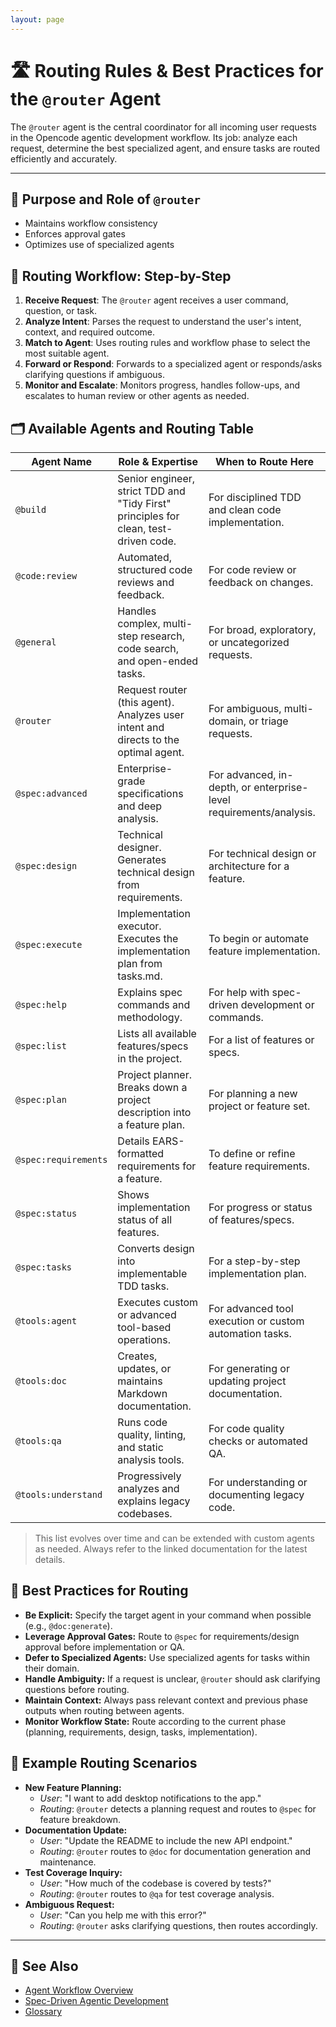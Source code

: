 ```yaml
---
layout: page
---
```


# 🛣️ Routing Rules & Best Practices for the `@router` Agent

The `@router` agent is the central coordinator for all incoming user requests in the Opencode agentic development workflow. Its job: analyze each request, determine the best specialized agent, and ensure tasks are routed efficiently and accurately.

---

## 🎯 Purpose and Role of `@router`

- Maintains workflow consistency
- Enforces approval gates
- Optimizes use of specialized agents



## 🔄 Routing Workflow: Step-by-Step

1. **Receive Request**: The `@router` agent receives a user command, question, or task.
2. **Analyze Intent**: Parses the request to understand the user's intent, context, and required outcome.
3. **Match to Agent**: Uses routing rules and workflow phase to select the most suitable agent.
4. **Forward or Respond**: Forwards to a specialized agent or responds/asks clarifying questions if ambiguous.
5. **Monitor and Escalate**: Monitors progress, handles follow-ups, and escalates to human review or other agents as needed.



## 🗂️ Available Agents and Routing Table

| Agent Name           | Role & Expertise                                                                       | When to Route Here                                                  |
|----------------------|----------------------------------------------------------------------------------------|---------------------------------------------------------------------|
| `@build`             | Senior engineer, strict TDD and "Tidy First" principles for clean, test-driven code.   | For disciplined TDD and clean code implementation.                  |
| `@code:review`       | Automated, structured code reviews and feedback.                                       | For code review or feedback on changes.                             |
| `@general`           | Handles complex, multi-step research, code search, and open-ended tasks.               | For broad, exploratory, or uncategorized requests.                  |
| `@router`            | Request router (this agent). Analyzes user intent and directs to the optimal agent.    | For ambiguous, multi-domain, or triage requests.                    |
| `@spec:advanced`     | Enterprise-grade specifications and deep analysis.                                     | For advanced, in-depth, or enterprise-level requirements/analysis.  |
| `@spec:design`       | Technical designer. Generates technical design from requirements.                      | For technical design or architecture for a feature.                 |
| `@spec:execute`      | Implementation executor. Executes the implementation plan from tasks.md.               | To begin or automate feature implementation.                        |
| `@spec:help`         | Explains spec commands and methodology.                                                | For help with spec-driven development or commands.                  |
| `@spec:list`         | Lists all available features/specs in the project.                                     | For a list of features or specs.                                    |
| `@spec:plan`         | Project planner. Breaks down a project description into a feature plan.                | For planning a new project or feature set.                          |
| `@spec:requirements` | Details EARS-formatted requirements for a feature.                                     | To define or refine feature requirements.                           |
| `@spec:status`       | Shows implementation status of all features.                                           | For progress or status of features/specs.                           |
| `@spec:tasks`        | Converts design into implementable TDD tasks.                                          | For a step-by-step implementation plan.                             |
| `@tools:agent`       | Executes custom or advanced tool-based operations.                                     | For advanced tool execution or custom automation tasks.             |
| `@tools:doc`         | Creates, updates, or maintains Markdown documentation.                                 | For generating or updating project documentation.                   |
| `@tools:qa`          | Runs code quality, linting, and static analysis tools.                                 | For code quality checks or automated QA.                            |
| `@tools:understand`  | Progressively analyzes and explains legacy codebases.                                  | For understanding or documenting legacy code.                       |

> This list evolves over time and can be extended with custom agents as needed. Always refer to the linked documentation for the latest details.



## 🌟 Best Practices for Routing

- **Be Explicit:** Specify the target agent in your command when possible (e.g., `@doc:generate`).
- **Leverage Approval Gates:** Route to `@spec` for requirements/design approval before implementation or QA.
- **Defer to Specialized Agents:** Use specialized agents for tasks within their domain.
- **Handle Ambiguity:** If a request is unclear, `@router` should ask clarifying questions before routing.
- **Maintain Context:** Always pass relevant context and previous phase outputs when routing between agents.
- **Monitor Workflow State:** Route according to the current phase (planning, requirements, design, tasks, implementation).



## 🧩 Example Routing Scenarios

- **New Feature Planning:**
  - _User_: "I want to add desktop notifications to the app."
  - _Routing_: `@router` detects a planning request and routes to `@spec` for feature breakdown.
- **Documentation Update:**
  - _User_: "Update the README to include the new API endpoint."
  - _Routing_: `@router` routes to `@doc` for documentation generation and maintenance.
- **Test Coverage Inquiry:**
  - _User_: "How much of the codebase is covered by tests?"
  - _Routing_: `@router` routes to `@qa` for test coverage analysis.
- **Ambiguous Request:**
  - _User_: "Can you help me with this error?"
  - _Routing_: `@router` asks clarifying questions, then routes accordingly.

---

## 🔗 See Also

- [Agent Workflow Overview](./workflow.md)
- [Spec-Driven Agentic Development](./spec-drive-agentic-dev.md)
- [Glossary](./glossary.md)
